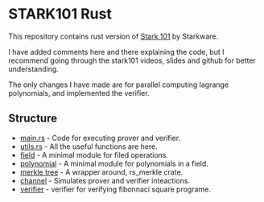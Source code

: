 # STARK101 Rust

This repository contains rust version of [Stark 101](https://starkware.co/stark-101/) by Starkware.

I have added comments here and there explaining the code, but I recommend going through the stark101 videos, slides and github for better understanding.

The only changes I have made are for parallel computing lagrange polynomials, and implemented the verifier.

## Structure

- [main.rs](./src/main.rs) - Code for executing prover and verifier.
- [utils.rs](./src/utils.rs) - All the useful functions are here.
- [field](./src/field/) - A minimal module for filed operations.
- [polynomial](./src/polynomial/) - A minimal module for polynomials in a field.
- [merkle tree](./src/merkle_tree/) - A wrapper around, rs_merkle crate.
- [channel](./src/channel/) - Simulates prover and verifier inteactions.
- [verifier](./src/verifier.rs) - verifier for verifying fibonnaci square programe.